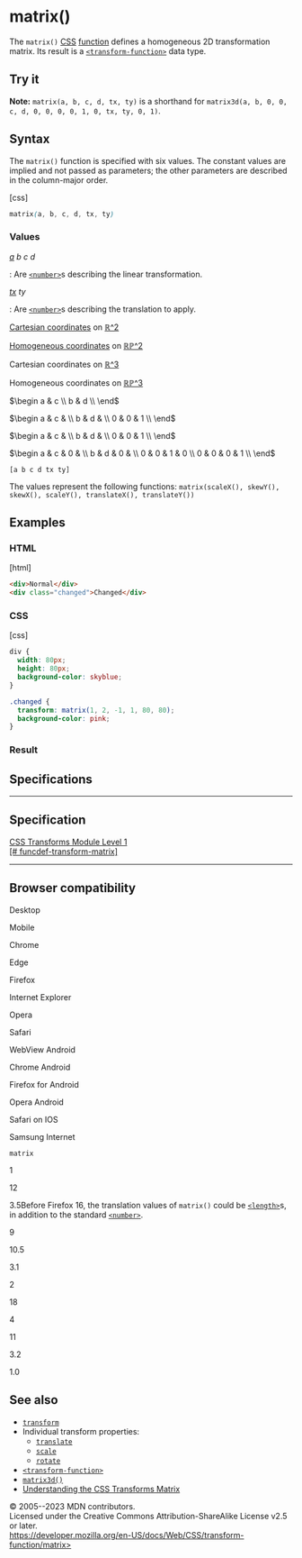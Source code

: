 matrix()
========

The `matrix()` [CSS](https://developer.mozilla.org/en-US/docs/Web/CSS)
[function](css_functions.md) defines a homogeneous 2D transformation
matrix. Its result is a [`<transform-function>`](transform-function.md)
data type.

Try it
------

**Note:** `matrix(a, b, c, d, tx, ty)` is a shorthand for
`matrix3d(a, b, 0, 0, c, d, 0, 0, 0, 0, 1, 0, tx, ty, 0, 1)`.

Syntax
------

The `matrix()` function is specified with six values. The constant
values are implied and not passed as parameters; the other parameters
are described in the column-major order.

[css]

```css
matrix(a, b, c, d, tx, ty)
```

### Values

[*a*](#a) *b* *c* *d*

:   Are [`<number>`](number.md)s describing the linear transformation.

[*tx*](#tx) *ty*

:   Are [`<number>`](number.md)s describing the translation to apply.

[Cartesian coordinates](transform-function.md#cartesian_coordinates) on
[ℝ\^2](https://en.wikipedia.org/wiki/Real_coordinate_space)

[Homogeneous
coordinates](https://en.wikipedia.org/wiki/Homogeneous_coordinates) on
[ℝℙ\^2](https://en.wikipedia.org/wiki/Real_projective_plane)

Cartesian coordinates on
[ℝ\^3](https://en.wikipedia.org/wiki/Real_coordinate_space)

Homogeneous coordinates on
[ℝℙ\^3](https://en.wikipedia.org/wiki/Real_projective_space)

$\begin
a & c \\
b & d \\
\end$

$\begin
a & c &  \\
b & d &  \\
0 & 0 & 1 \\
\end$

$\begin
a & c &  \\
b & d &  \\
0 & 0 & 1 \\
\end$

$\begin
a & c & 0 &  \\
b & d & 0 &  \\
0 & 0 & 1 & 0 \\
0 & 0 & 0 & 1 \\
\end$

`[a b c d tx ty]`

The values represent the following functions:
`matrix(scaleX(), skewY(), skewX(), scaleY(), translateX(), translateY())`

Examples
--------

### HTML

[html]

```html
<div>Normal</div>
<div class="changed">Changed</div>
```

### CSS

[css]

```css
div {
  width: 80px;
  height: 80px;
  background-color: skyblue;
}

.changed {
  transform: matrix(1, 2, -1, 1, 80, 80);
  background-color: pink;
}
```

### Result

Specifications
--------------

  -------------------------------------------------------------------------------------------------------

Specification
  -------------------------------------------------------------------------------------------------------

  [CSS Transforms Module Level 1\
  [\#
  funcdef-transform-matrix]](https://drafts.csswg.org/css-transforms/#funcdef-transform-matrix)

  -------------------------------------------------------------------------------------------------------

Browser compatibility
---------------------

Desktop

Mobile

Chrome

Edge

Firefox

Internet Explorer

Opera

Safari

WebView Android

Chrome Android

Firefox for Android

Opera Android

Safari on IOS

Samsung Internet

`matrix`

1

12

3.5Before Firefox 16, the translation values of `matrix()` could be
[`<length>`](https://developer.mozilla.org/docs/Web/CSS/length)s, in
addition to the standard
[`<number>`](https://developer.mozilla.org/docs/Web/CSS/number).

9

10.5

3.1

2

18

4

11

3.2

1.0

See also
--------

- [`transform`](transform.md)
- Individual transform properties:
  - [`translate`](_Resources/Markup%20And%20Styling/css/translate.md)
  - [`scale`](_Resources/Markup%20And%20Styling/css/scale.md)
  - [`rotate`](_Resources/Markup%20And%20Styling/css/rotate.md)
- [`<transform-function>`](transform-function.md)
- [`matrix3d()`](matrix3d.md)
- [Understanding the CSS Transforms
    Matrix](https://dev.opera.com/articles/understanding-the-css-transforms-matrix/)

© 2005--2023 MDN contributors.\
Licensed under the Creative Commons Attribution-ShareAlike License v2.5
or later.\
https://developer.mozilla.org/en-US/docs/Web/CSS/transform-function/matrix>
